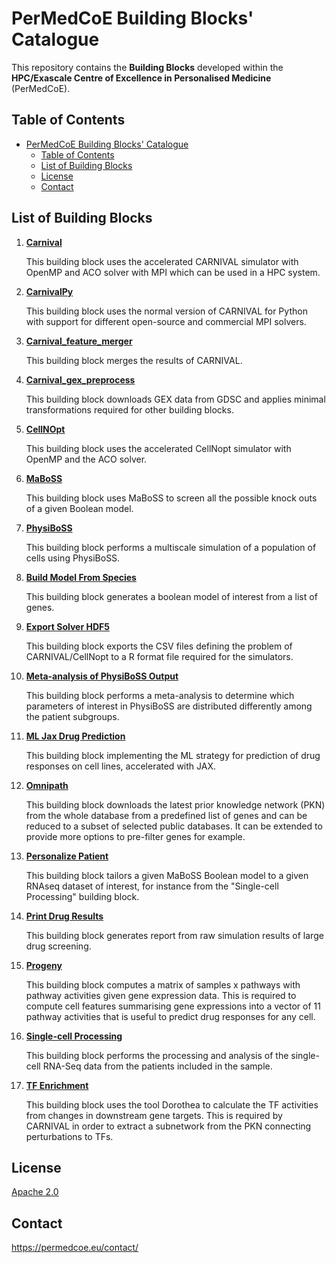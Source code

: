 # PerMedCoE Building Blocks' Catalogue

This repository contains the **Building Blocks** developed within the **HPC/Exascale Centre of Excellence in Personalised Medicine** (PerMedCoE).

## Table of Contents

- [PerMedCoE Building Blocks' Catalogue](#permedcoe-building-blocks-catalogue)
  - [Table of Contents](#table-of-contents)
  - [List of Building Blocks](#list-of-building-blocks)
  - [License](#license)
  - [Contact](#contact)

## List of Building Blocks

1. [**Carnival**](Carnival/)

    This building block uses the accelerated CARNIVAL simulator with OpenMP and ACO solver with MPI which can be used in a HPC system.

2. [**CarnivalPy**](CarnivalPy/)

   This building block uses the normal version of CARNIVAL for Python with support for different open-source and commercial MPI solvers.

3. [**Carnival_feature_merger**](Carnival_feature_merger/)

   This building block merges the results of CARNIVAL.

4. [**Carnival_gex_preprocess**](Carnival_gex_preprocess/)

    This building block downloads GEX data from GDSC and applies minimal transformations required for other building blocks.

5. [**CellNOpt**](CellNOpt/)

    This building block uses the accelerated CellNopt simulator with OpenMP and the ACO solver.

6. [**MaBoSS**](MaBoSS/)

    This building block uses MaBoSS to screen all the possible knock outs of a given Boolean model.

7. [**PhysiBoSS**](PhysiBoSS/)

    This building block performs a multiscale simulation of a population of cells using PhysiBoSS.

8. [**Build Model From Species**](build_model_from_species/)

    This building block generates a boolean model of interest from a list of genes.

9. [**Export Solver HDF5**](export_solver_hdf5/)

   This building block exports the CSV files defining the problem of CARNIVAL/CellNopt to a R format file required for the simulators.

10. [**Meta-analysis of PhysiBoSS Output**](meta_analysis/)

    This building block performs a meta-analysis to determine which parameters of interest in PhysiBoSS are distributed differently among the patient subgroups.

11. [**ML Jax Drug Prediction**](ml_jax_drug_prediction/)

    This building block implementing the ML strategy for prediction of drug responses on cell lines, accelerated with JAX.

12. [**Omnipath**](omnipath/)

    This building block downloads the latest prior knowledge network (PKN) from the whole database from a predefined list of genes and can be reduced to a subset of selected public databases. It can be extended to provide more options to pre-filter genes for example.

13. [**Personalize Patient**](personalize_patient/)

    This building block tailors a given MaBoSS Boolean model to a given RNAseq dataset of interest, for instance from the "Single-cell Processing" building block.

14. [**Print Drug Results**](print_drug_results/)

    This building block generates report from raw simulation results of large drug screening.

15. [**Progeny**](progeny/)

    This building block computes a matrix of samples x pathways with pathway activities given gene expression data. This is required to compute cell features summarising gene expressions into a vector of 11 pathway activities that is useful to predict drug responses for any cell.

16. [**Single-cell Processing**](single_cell_processing/)

    This building block performs the processing and analysis of the single-cell RNA-Seq data from the patients included in the sample.

17. [**TF Enrichment**](tf_enrichment/)

    This building block uses the tool Dorothea to calculate the TF activities from changes in downstream gene targets. This is required by CARNIVAL in order to extract a subnetwork from the PKN connecting perturbations to TFs.


## License

[Apache 2.0](https://www.apache.org/licenses/LICENSE-2.0)

## Contact

<https://permedcoe.eu/contact/>
